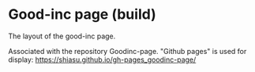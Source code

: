 # Good-inc page (build)

The layout of the good-inc page.

Associated with the repository Goodinc-page. "Github pages" is used for display: https://shiasu.github.io/gh-pages_goodinc-page/
